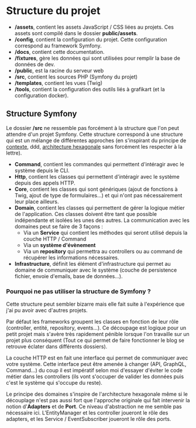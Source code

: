 # Structure du projet

- **/assets**, contient les assets JavaScript / CSS liées au projets. Ces assets sont compilé dans le dossier **public/assets**.
- **/config**, contient la configuration du projet. Cette configuration correspond au framework Symfony.
- **/docs**, contient cette documentation.
- **/fixtures**, gère les données qui sont utilisées pour remplir la base de données de dev.
- **/public**, est la racine du serveur web
- **/src**, contient les sources PHP (Symfony du projet)
- **/templates**, contient les vues (Twig)
- **/tools**, contient la configuration des outils liés à grafikart (et la configuration docker).

## Structure Symfony

Le dossier **/src** ne ressemble pas forcément à la structure que l'on peut attendre d'un projet Symfony. Cette structure correspond à une structure qui est un mélange de différentes approches (en s'inspirant du principe de [contexte](https://hexdocs.pm/phoenix/contexts.html), ddd, [architecture hexagonale](https://blog.octo.com/architecture-hexagonale-trois-principes-et-un-exemple-dimplementation/) sans forcément les respecter à la lettre).

- **Command**, contient les commandes qui permettent d'intéragir avec le système depuis le CLI.
- **Http**, contient les classes qui permettent d'intéragir avec le système depuis des appels HTTP.
- **Core**, contient les classes qui sont génériques (ajout de fonctions à Twig, ajout de type de formulaires...) et qui n'ont pas nécessairement leur place ailleurs.
- **Domain**, contient les classes qui permettent de gérer la logique métier de l'application. Ces classes doivent être tant que possible indépendante et isolées les unes des autres. La communication avec les domaines peut se faire de 3 façons :
  - Via un **Service** qui contient les méthodes qui seront utilisé depuis la couche HTTP / Command
  - Via un **système d'évènement**
  - Via un **repository** qui permettra au controllers ou au command de récupérer les informations nécessaires.
- **Infrastructure**, définit les élément d'infrastructure qui permet au domaine de communiquer avec le système (couche de persistence fichier, envoie d'emails, base de données...).

### Pourquoi ne pas utiliser la structure de Symfony ?

Cette structure peut sembler bizarre mais elle fait suite à l'expérience que j'ai pu avoir avec d'autres projets.

Par défaut les frameworks groupent les classes en fonction de leur rôle (controller, entité, repository, events...). Ce découpage est logique pour un petit projet mais s'avère très rapidement pénible lorsque l'on travaille sur un projet plus conséquent (Tout ce qui permet de faire fonctionner le blog se retrouve éclater dans différents dossiers).

La couche HTTP est en fait une interface qui permet de communiquer avec votre système. Cette interface peut être amenée à changer (API, GraphQL, Command...) du coup il est impératif selon moi d'essayer d'éviter le code métier dans les controllers (ils vont s'occuper de valider les données puis c'est le système qui s'occupe du reste).

Le principe des domaines s'inspire de l'architecture hexagonale même si le découplage n'est pas aussi fort que l'approche originale qui fait intervenir la notion d'**Adapters** et de **Port**. Ce niveau d'abstraction ne me semble pas nécessaire ici. L'EntityManager et les controller joueront le rôle des adapters, et les Service / EventSubscriber joueront le rôle des ports.
